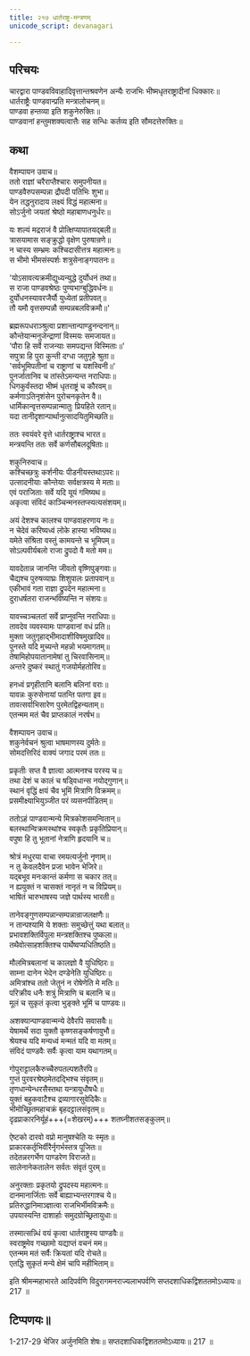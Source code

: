 ```yaml
---
title: २१७ धार्तराष्ट्र-मन्त्रणम्
unicode_script: devanagari

---
```

## परिचयः

चारद्वारा पाण्डवविवाहादिवृत्तान्तश्रवणेन अन्यैः राजभिः भीष्मधृतराष्ट्रादीनां धिक्कारः॥  
धार्तराष्ट्रैः पाण्डवान्प्रति मन्त्रालोचनम्॥  
पाण्डवा हन्तव्या इति शकुनेरुक्तिः॥  
पाण्डवानां हन्तुमशक्यत्वात्तैः सह सन्धिः कर्तव्य इति सौमदत्तेरुक्तिः॥  

## कथा

वैशम्पायन उवाच॥  
ततो राज्ञां चरैराप्तैश्चारः समुपनीयत॥  
पाण्डवैरुपसम्पन्ना द्रौपदी पतिभिः शुभा॥  
येन तद्धनुरादाय लक्ष्यं विद्धं महात्मना॥  
सोऽर्जुनो जयतां श्रेष्ठो महाबाणधनुर्धरः॥  

यः शल्यं मद्रराजं वै प्रोत्क्षिप्यापातयद्बली॥  
त्रासयामास सङ्क्रुद्धो वृक्षेण पुरुषान्रणे॥  
न चास्य सम्भ्रमः कश्चिदासीत्तत्र महात्मनः॥  
स भीमो भीमसंस्पर्शः शत्रुसेनाङ्गपातनः॥  

'योऽसावत्यक्रमीद्युध्यन्युद्धे दुर्योधनं तथा॥  
स राजा पाण्डवश्रेष्ठः पुण्यभाग्बुद्धिवर्धनः॥  
दुर्योधनस्यावरजैर्यौ युध्येतां प्रतीपवत्॥  
तौ यमौ वृत्तसम्पन्नौ सम्पन्नबलविक्रमौ॥'  

ब्रह्मरूपधराञ्श्रुत्वा प्रशान्तान्पाण्डुनन्दनान्॥  
कौन्तेयान्मनुजेन्द्राणां विस्मयः समजायत॥  
'पौरा हि सर्वे राजन्याः समपद्यन्त विस्मिताः॥'  
सपुत्रा हि पुरा कुन्ती दग्धा जतुगृहे श्रुता॥  
'सर्वभूमिपतीनां च राष्ट्राणां च यशस्विनी॥'  
पुनर्जातानिव च तांस्तेऽमन्यन्त नराधिपाः॥  
धिगकुर्वंस्तदा भीष्मं धृतराष्ट्रं च कौरवम्॥  
कर्मणाऽतिनृशंसेन पुरोचनकृतेन वै॥  
धार्मिकान्वृत्तसम्पन्नान्मातुः प्रियहिते रतान्॥  
यदा तानीदृशान्पार्थानुत्सादयितुमिच्छति॥  

ततः स्वयंवरे वृत्ते धार्तराष्ट्राश्च भारत॥  
मन्त्रयन्ति ततः सर्वे कर्णसौबलदूषिताः॥  

शकुनिरुवाच॥  
कश्चिच्छत्रुः कर्शनीयः पीडनीयस्तथाऽपरः॥  
उत्सादनीयाः कौन्तेयाः सर्वक्षत्रस्य मे मताः॥  
एवं पराजिताः सर्वे यदि यूयं गमिष्यथ॥  
अकृत्वा संविदं काञ्चिन्मनस्तप्स्यत्यसंशयम्॥  

अयं देशश्च कालश्च पाण्डवाहरणाय नः॥  
न चेदेवं करिष्यध्वं लोके हास्या भविष्यथ॥  
यमेते संश्रिता वस्तुं कामयन्ते च भूमिपम्॥  
सोऽल्पवीर्यबलो राजा द्रुपदो वै मतो मम॥  

यावदेतान्न जानन्ति जीवतो वृष्णिपुङ्गवाः॥  
चैद्यश्च पुरुषव्याघ्रः शिशुपालः प्रतापवान्॥  
एकीभावं गता राज्ञा द्रुपदेन महात्मना॥  
दुराधर्षतरा राजन्भविष्यन्ति न संशयः॥  

यावच्चञ्चलतां सर्वे प्राप्नुवन्ति नराधिपाः॥  
तावदेव व्यवस्यामः पाण्डवानां वधं प्रति॥  
मुक्ता जतुगृहाद्भीमादाशीविषमुखादिव॥  
पुनस्ते यदि मुच्यन्ते महन्नो भयमागतम्॥  
तेषामिहोपयातानामेषां तु चिरवासिनाम्॥  
अन्तरे दुष्करं स्थातुं गजयोर्महतोरिव॥  

हनध्वं प्रगृहीतानि बलानि बलिनां वराः॥  
यावन्नः कुरुसेनायां पतन्ति पतगा इव॥  
तावत्सर्वाभिसारेण पुरमेतद्विहन्यताम्॥  
एतन्मम मतं चैव प्राप्तकालं नरर्षभ॥  

वैशम्पायन उवाच॥  
शकुनेर्वचनं श्रुत्वा भाषमाणस्य दुर्मतेः॥  
सोमदत्तिरिदं वाक्यं जगाद परमं ततः॥  

प्रकृतीः सप्त वै ज्ञात्वा आत्मनश्च परस्य च॥  
तथा देशं च कालं च षड्विधान्स नयोद्गुणान्॥  
स्थानं वृद्धिं क्षयं चैव भूमिं मित्राणि विक्रमम्॥  
प्रसमीक्ष्याभियुञ्जीत परं व्यसनपीडितम्॥  

ततोऽहं पाण्डवान्मन्ये मित्रकोशसमन्वितान्॥  
बलस्थान्विक्रमस्थांश्च स्वकृतैः प्रकृतिप्रियान्॥  
वपुषा हि तु भूतानां नेत्राणि हृदयानि च॥  

श्रोत्रं मधुरया वाचा रमयत्यर्जुनो नृणाम्॥  
न तु केवलदैवेन प्रजा भावेन भेजिरे॥  
यद्बभूव मनःकान्तं कर्मणा स चकार तत्॥  
न ह्ययुक्तं न चासक्तं नानृतं न च विप्रियम्॥  
भाषितं चारुभाषस्य जज्ञे पार्थस्य भारती॥  

तानेवङ्गुणसम्पन्नान्सम्पन्नान्राजलक्षणैः॥  
न तान्पश्यामि ये शक्ताः समुच्छेत्तुं यथा बलात्॥  
प्रभावशक्तिर्विपुला मन्त्रशक्तिश्च पुष्कला॥  
तथैवोत्साहशक्तिश्च पार्थेष्वप्यधितिष्ठति॥  

मौलमित्रबलानां च कालज्ञो वै युधिष्ठिरः॥  
साम्ना दानेन भेदेन दण्डेनेति युधिष्ठिरः॥  
अमित्रांश्च ततो जेतुनं न रोषेणेति मे मतिः॥  
परिक्रीय धनैः शत्रुं मित्राणि च बलानि च॥  
मूलं च सुकृतं कृत्वा भुङ्क्ते भूमिं च पाण्डवः॥  

अशक्यान्पाण्डवान्मन्ये देवैरपि सवासवैः॥  
येषामर्थे सदा युक्तौ कृष्णसङ्कर्षणावुभौ॥  
श्रेयश्च यदि मन्यध्वं मन्मतं यदि वा मतम्॥  
संविदं पाण्डवैः सर्वैः कृत्वा याम यथागतम्॥  

गोपुराट्टालकैरुच्चैरुपतल्पशतैरपि॥  
गुप्तं पुरवरश्रेष्ठमेतदद्भिश्च संवृतम्॥  
तृणधान्येन्धरसैस्तथा यन्त्रायुधौषधैः॥  
युक्तं बहुकवाटैश्च द्रव्यागारसुवेदिकैः॥  
भीमोच्छ्रितमहाचक्रं बृहदट्टालसंवृतम्॥  
दृढप्राकारनिर्यूहं+++(=शेखरम्)+++ शतघ्नीशतसङ्कुलम्॥  

ऐष्टको दारवो वप्रो मानुषश्चेति यः स्मृतः॥  
प्राकारकर्तृभिर्वीरैर्नृगर्भस्तत्र पूजितः॥  
तदेतन्नरगर्भेण पाण्डरेण विराजते॥  
सालेनानेकतालेन सर्वतः संवृतं पुरम्॥  

अनुरक्ताः प्रकृतयो द्रुपदस्य महात्मनः॥  
दानमानार्जिताः सर्वे बाह्याभ्यन्तरगाश्च ये॥  
प्रतिरुद्धानिमाञ्ज्ञात्वा राजभिर्भीमविक्रमैः॥  
उपयास्यन्ति दाशार्हाः समुदग्रोच्छ्रितायुधाः॥  

तस्मात्सन्न्धिं वयं कृत्वा धार्तराष्ट्रस्य पाण्डवैः॥  
स्वराष्ट्रमेव गच्छामो यद्याप्तं वचनं मम॥  
एतन्मम मतं सर्वैः क्रियतां यदि रोचते॥  
एतद्धि सुकृतं मन्ये क्षेमं चापि महीभिताम्॥  

इति श्रीमन्महाभारते आदिपर्वणि विदुरागमनराज्यलाभपर्वणि सप्तदशाधिकद्विशततमोऽध्यायः॥  
217 ॥  

## टिप्पणयः॥  
1-217-29 भेजिर अर्जुनमिति शेषः॥ सप्तदशाधिकद्विशततमोऽध्यायः॥ 217 ॥
